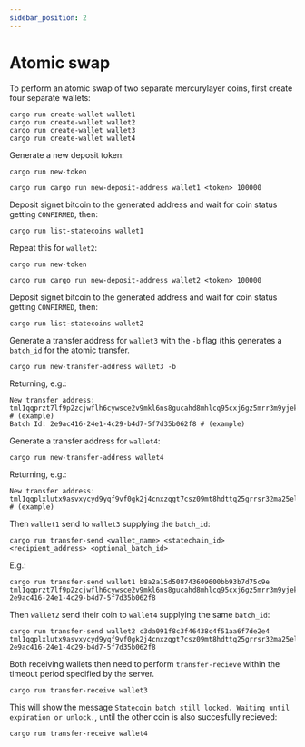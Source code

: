 ```yaml
---
sidebar_position: 2
---
```


# Atomic swap

To perform an atomic swap of two separate mercurylayer coins, first create four separate wallets:

```
cargo run create-wallet wallet1
cargo run create-wallet wallet2
cargo run create-wallet wallet3
cargo run create-wallet wallet4
```

Generate a new deposit token:

```
cargo run new-token
```

```
cargo run cargo run new-deposit-address wallet1 <token> 100000
```

Deposit signet bitcoin to the generated address and wait for coin status getting `CONFIRMED`, then:

```
cargo run list-statecoins wallet1 
```

Repeat this for `wallet2`:

```
cargo run new-token
```

```
cargo run cargo run new-deposit-address wallet2 <token> 100000
```

Deposit signet bitcoin to the generated address and wait for coin status getting `CONFIRMED`, then:

```
cargo run list-statecoins wallet2 
```

Generate a transfer address for `wallet3` with the `-b` flag (this generates a `batch_id` for the atomic transfer. 

```
cargo run new-transfer-address wallet3 -b
```

Returning, e.g.:

```
New transfer address: tml1qqprzt7lf9p2zcjwflh6cywsce2v9mkl6ns8gucahd8mhlcq95cxj6gz5mrr3m9yjekk75pshe2reylpud0utvtj88g86qvzng2d20rrs36qmlg40j # (example)
Batch Id: 2e9ac416-24e1-4c29-b4d7-5f7d35b062f8 # (example)
```

Generate a transfer address for `wallet4`:

```
cargo run new-transfer-address wallet4
```

Returning, e.g.:

```
New transfer address: tml1qqplxlutx9asvxycyd9yqf9vf0gk2j4cnxzqgt7csz09mt8hdttq25grrsr32ma25el9c760je3w3m305r0hskul3cjguwlx39jrsnr94ljswq87hv # (example)
```

Then `wallet1` send to `wallet3` supplying the `batch_id`:

```
cargo run transfer-send <wallet_name> <statechain_id> <recipient_address> <optional_batch_id>
```

E.g.:

```
cargo run transfer-send wallet1 b8a2a15d508743609600bb93b7d75c9e tml1qqprzt7lf9p2zcjwflh6cywsce2v9mkl6ns8gucahd8mhlcq95cxj6gz5mrr3m9yjekk75pshe2reylpud0utvtj88g86qvzng2d20rrs36qmlg40j 2e9ac416-24e1-4c29-b4d7-5f7d35b062f8
```

Then `wallet2` send their coin to `wallet4` supplying the same `batch_id`:

```
cargo run transfer-send wallet2 c3da091f8c3f46438c4f51aa6f7de2e4 tml1qqplxlutx9asvxycyd9yqf9vf0gk2j4cnxzqgt7csz09mt8hdttq25grrsr32ma25el9c760je3w3m305r0hskul3cjguwlx39jrsnr94ljswq87hv 2e9ac416-24e1-4c29-b4d7-5f7d35b062f8
```

Both receiving wallets then need to perform `transfer-recieve` within the timeout period specified by the server. 

```
cargo run transfer-receive wallet3
```

This will show the message `Statecoin batch still locked. Waiting until expiration or unlock.`, until the other coin is also succesfully recieved:

```
cargo run transfer-receive wallet4
```